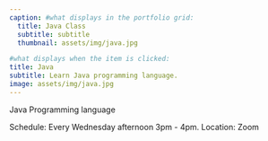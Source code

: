 ```yaml
---
caption: #what displays in the portfolio grid:
  title: Java Class
  subtitle: subtitle
  thumbnail: assets/img/java.jpg

#what displays when the item is clicked:
title: Java
subtitle: Learn Java programming language.
image: assets/img/java.jpg
---
```


Java Programming language


Schedule: Every Wednesday afternoon 3pm - 4pm.
Location: Zoom
